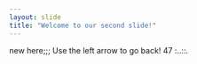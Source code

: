 ```yaml
---
layout: slide
title: "Welcome to our second slide!"
---
```

new here;;;
Use the left arrow to go back!
47
:..::.

